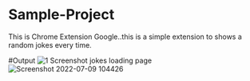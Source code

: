 # Sample-Project
This is Chrome Extension Google..this is a simple extension to shows a random jokes every time.

#Output
![1 Screenshot jokes loading page](https://user-images.githubusercontent.com/102310770/178092987-37125ce6-2079-4461-82cd-4a6ec26d235e.png)
![Screenshot 2022-07-09 104426](https://user-images.githubusercontent.com/102310770/178092991-91ba7fd3-73de-457b-a973-b60cb0dc821b.png)

